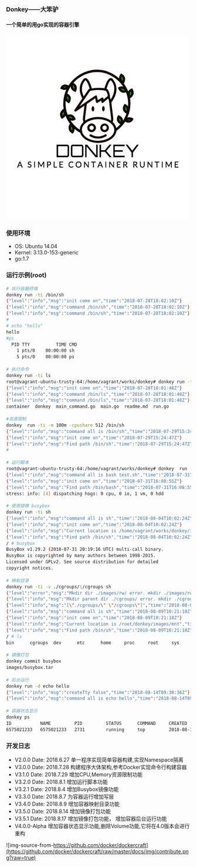### Donkey——大笨驴

#### 一个简单的用go实现的容器引擎

![donkey](./img/logo.png)
### 使用环境
- OS: Ubuntu 14.04
- Kernel: 3.13.0-153-generic
- go:1.7


### 运行示例(root)
```bash
# 执行容器终端
donkey run -ti /bin/sh
{"level":"info","msg":"init come on","time":"2018-07-28T18:02:10Z"}
{"level":"info","msg":"command /bin/sh","time":"2018-07-28T18:02:10Z"}
{"level":"info","msg":"command /bin/sh","time":"2018-07-28T18:02:10Z"}
#
# echo "hello"
hello
#ps
  PID TTY          TIME CMD
    1 pts/0    00:00:00 sh
    5 pts/0    00:00:00 ps

# 执行命令
donkey run -ti ls
root@vagrant-ubuntu-trusty-64:/home/vagrant/works/donkey# donkey run -ti /bin/ls
{"level":"info","msg":"init come on","time":"2018-07-28T18:01:48Z"}
{"level":"info","msg":"command /bin/ls","time":"2018-07-28T18:01:48Z"}
{"level":"info","msg":"command /bin/ls","time":"2018-07-28T18:01:48Z"}
container  donkey  main_command.go  main.go  readme.md	run.go

#资源限制
donkey  run -ti -m 100m -cpushare 512 /bin/sh
{"level":"info","msg":"command all is /bin/sh","time":"2018-07-29T15:24:47Z"}
{"level":"info","msg":"init come on","time":"2018-07-29T15:24:47Z"}
{"level":"info","msg":"Find path /bin/sh","time":"2018-07-29T15:24:47Z"}
#

# 运行脚本
root@vagrant-ubuntu-trusty-64:/home/vagrant/works/donkey# donkey  run -ti -m 100m  bash test.sh
{"level":"info","msg":"command all is bash test.sh","time":"2018-07-31T16:08:55Z"}
{"level":"info","msg":"init come on","time":"2018-07-31T16:08:55Z"}
{"level":"info","msg":"Find path /bin/bash","time":"2018-07-31T16:08:55Z"}
stress: info: [4] dispatching hogs: 0 cpu, 0 io, 1 vm, 0 hdd

# 使用镜像 busybox
donkey run -ti sh
{"level":"info","msg":"command all is sh","time":"2018-08-04T10:02:24Z"}
{"level":"info","msg":"init come on","time":"2018-08-04T10:02:24Z"}
{"level":"info","msg":"Current location is /home/vagrant/works/donkey/images/busybox","time":"2018-08-04T10:02:24Z"}
{"level":"info","msg":"Find path /bin/sh","time":"2018-08-04T10:02:24Z"}
/ # busybox
BusyBox v1.29.2 (2018-07-31 20:19:16 UTC) multi-call binary.
BusyBox is copyrighted by many authors between 1998-2015.
Licensed under GPLv2. See source distribution for detailed
copyright notices.

# 映射目录
donkey run -ti -v ./cgroups/:/cgroups sh
{"level":"error","msg":"Mkdir dir ./images/rw/ error. mkdir ./images/rw/: file exists","time":"2018-08-09T10:21:18Z"}
{"level":"info","msg":"Mkdir parent dir ./cgroups/ error. mkdir ./cgroups/: file exists","time":"2018-08-09T10:21:18Z"}
{"level":"info","msg":"[\"./cgroups/\" \"/cgroups\"]","time":"2018-08-09T10:21:18Z"}
{"level":"info","msg":"command all is sh","time":"2018-08-09T10:21:18Z"}
{"level":"info","msg":"init come on","time":"2018-08-09T10:21:18Z"}
{"level":"info","msg":"Current location is /root/donkey/images/mnt","time":"2018-08-09T10:21:18Z"}
{"level":"info","msg":"Find path /bin/sh","time":"2018-08-09T10:21:18Z"}
/ # ls
bin      cgroups  dev      etc      home     proc     root     sys      tmp      usr      var

# 镜像打包
donkey commit busybox
images/busybox.tar

# 后台运行
donkey run -d echo hello
{"level":"info","msg":"createTty false","time":"2018-08-14T09:30:36Z"}
{"level":"info","msg":"command all is echo hello","time":"2018-08-14T09:30:36Z"}

# 容器状态显示
donkey ps
ID           NAME         PID         STATUS      COMMAND     CREATED
6575021233   6575021233   2731        running     top         2018-08-17 14:18:46
```

### 开发日志
- V2.0.0
Date: 2018.6.27
单一程序实现简单容器构建,实现Namespace隔离
- V3.0.0 
Date: 2018.7.28
构建程序大体架构,参考Docker实现命令行构建容器
- V3.1.0
Date: 2018.7.29
增加CPU,Memory资源限制功能
- V3.2.0
Date: 2018.8.1
增加运行脚本功能                                                                                              
- V3.2.1
Date: 2018.8.4
增加Busybox镜像功能
- V3.3.0 
Date: 2018.8.7 
为容器运行增加写层
- V3.4.0
Date: 2018.8.9
增加容器映射目录功能
- V3.5.0
Date: 2018.8.14
增加镜像打包功能
- V3.5.1
Date: 2018.8.17
增加镜像打包功能， 增加容器后台运行功能
- V4.0.0-Alpha 增加容器状态显示功能,删除Volume功能,它将在4.0版本会进行重构

![img-source-from-https://github.com/docker/dockercraft](https://github.com/docker/dockercraft/raw/master/docs/img/contribute.png?raw=true)